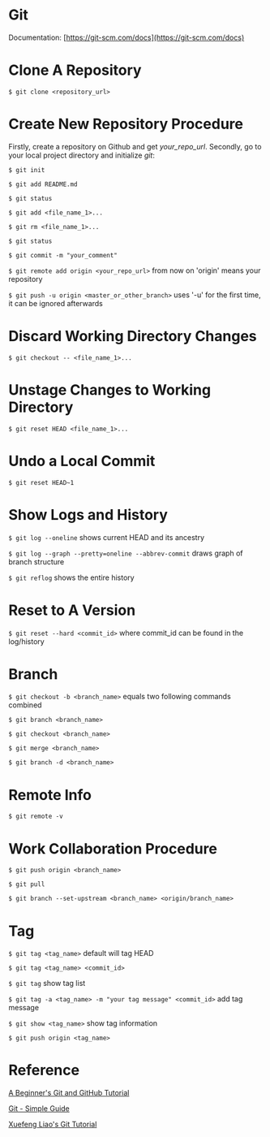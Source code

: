 # Git

Documentation: [https://git-scm.com/docs](https://git-scm.com/docs)

# Clone A Repository

`$ git clone <repository_url>`

# Create New Repository Procedure

Firstly, create a repository on Github and get *your_repo_url*. Secondly, go to your local project directory and initialize *git*:

`$ git init`

`$ git add README.md`

`$ git status`

`$ git add <file_name_1>...`

`$ git rm <file_name_1>...`

`$ git status`

`$ git commit -m "your_comment"`

`$ git remote add origin <your_repo_url>` from now on 'origin' means your repository

`$ git push -u origin <master_or_other_branch>` uses '-u' for the first time, it can be ignored afterwards

# Discard Working Directory Changes

`$ git checkout -- <file_name_1>...`

# Unstage Changes to Working Directory

`$ git reset HEAD <file_name_1>...`

# Undo a Local Commit

`$ git reset HEAD~1`

# Show Logs and History

`$ git log --oneline` shows current HEAD and its ancestry

`$ git log --graph --pretty=oneline --abbrev-commit` draws graph of branch structure

`$ git reflog` shows the entire history

# Reset to A Version

`$ git reset --hard <commit_id>` where commit_id can be found in the log/history

# Branch

`$ git checkout -b <branch_name>` equals two following commands combined

`$ git branch <branch_name>`

`$ git checkout <branch_name>`

`$ git merge <branch_name>`

`$ git branch -d <branch_name>`

# Remote Info

`$ git remote -v`

# Work Collaboration Procedure

`$ git push origin <branch_name>`

`$ git pull`

`$ git branch --set-upstream <branch_name> <origin/branch_name>`

# Tag

`$ git tag <tag_name>` default will tag HEAD

`$ git tag <tag_name> <commit_id>`

`$ git tag` show tag list

`$ git tag -a <tag_name> -m "your tag message" <commit_id>` add tag message

`$ git show <tag_name>` show tag information

`$ git push origin <tag_name>`

# Reference

[A Beginner's Git and GitHub Tutorial](https://blog.udacity.com/2015/06/a-beginners-git-github-tutorial.html)

[Git - Simple Guide](http://rogerdudler.github.io/git-guide/)

[Xuefeng Liao's Git Tutorial](https://www.liaoxuefeng.com/wiki/0013739516305929606dd18361248578c67b8067c8c017b000)
